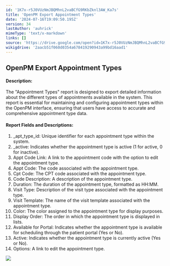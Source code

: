 ```yaml
---
id: '1K7x-r5J0VUzNmJBQMhnL2vaBCfG9RKbZknl3AW_Ka7s'
title: 'OpenPM Export Appointment Types'
date: '2024-07-16T19:09:50.195Z'
version: 34
lastAuthor: 'auhrick'
mimeType: 'text/x-markdown'
links: []
source: 'https://drive.google.com/open?id=1K7x-r5J0VUzNmJBQMhnL2vaBCfG9RKbZknl3AW_Ka7s'
wikigdrive: '2aacb51f060d0354a678419290943a99bd16aad1'
---
```

## OpenPM Export Appointment Types

#### Description:

The "Appointment Types" report is designed to export detailed information about the different types of appointments available in the system. This report is essential for maintaining and configuring appointment types within the OpenPM interface, ensuring that users have access to accurate and comprehensive appointment type data.

#### Report Fields and Descriptions:

1. _apt_type_id: Unique identifier for each appointment type within the system.
2. _active: Indicates whether the appointment type is active (1 for active, 0 for inactive).
3. Appt Code Link: A link to the appointment code with the option to edit the appointment type.
4. Appt Code: The code associated with the appointment type.
5. Cpt Code: The CPT code associated with the appointment type.
6. Code Description: A description of the appointment type.
7. Duration: The duration of the appointment type, formatted as HH:MM.
8. Visit Type: Description of the visit type associated with the appointment type.
9. Visit Template: The name of the visit template associated with the appointment type.
10. Color: The color assigned to the appointment type for display purposes.
11. Display Order: The order in which the appointment type is displayed in lists.
12. Available for Portal: Indicates whether the appointment type is available for scheduling through the patient portal (Yes or No).
13. Active: Indicates whether the appointment type is currently active (Yes or No).
14. Options: A link to edit the appointment type.

![](../openpm-export-appointment-types.assets/9b222cf25ece5bcf54945ce940d085aa.png)

